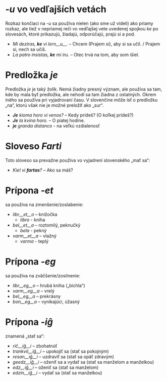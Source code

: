 # *-u* vo vedľajších vetách

Rozkaz končiaci na *-u* sa používa nielen (ako sme už videli) ako priamy rozkaz, ale tiež v nepriamej reči vo vedľajšej vete uvedenej spojkou *ke* po slovesách, ktoré prikazujú, žiadajú, odporúčajú, prajú si a pod.

- *Mi deziras, __ke__ vi lern__u__.* – Chcem (Prajem si), aby si sa učil. / Prajem si, nech sa učíš.
- *La patro insistas, __ke__ mi iru.* – Otec trvá na tom, aby som išiel.
 
# Predložka *je*

Predložka *je* je taký žolík. Nemá žiadny presný význam, ale používa sa tam, kde by mala byť predložka, ale nehodí sa tam žiadna z ostatných. Okrem iného sa používa pri vyjadrovaní času. V slovenčine môže ísť o predložku „na“, ktorú však nie je možné preložiť ako „sur“.

- *__Je__ kioma horo vi venos?* – Kedy prídeš? (O koľkej prídeš?)
- *__Je__ la kvina horo.* – O piatej hodine.
- *__je__ granda distanco* - na veľkú vzdialenosť
 

# Sloveso *Farti*

Toto sloveso sa prevažne používa vo vyjadrení slovenského „mať sa“:

- *Kiel vi __fartas__?* – Ako sa máš?


# Prípona *-et*

sa používa na zmenšenie/zoslabenie:

- *libr__et__o* – knižočka 
    - *libro* - kniha
- *bel__et__a*  – roztomilý, peknučký    
    - *bela* - pekný
- *varm__et__a* – vlažný
    - *varma* - teplý 

# Prípona *-eg*

sa používa na zväčšenie/zosilnenie:

- *libr__eg__o*  – hrubá kniha („bichla“)
- *varm__eg__a*  – vrelý
- *bel__eg__a*   – prekrásny
- *bon__eg__a*   – vynikajúci, úžasný
 

# Prípona *-iĝ*

znamená „stať sa“:

- *riĉ__iĝ__i*      – zbohatnúť
- *trankvil__iĝ__i* – upokojiť sa (stať sa pokojným)
- *resan__iĝ__i*    – uzdraviť sa (stať sa opäť zdravým)
- *geedz__iĝ__i*    – oženiť sa a vydať sa (stať sa manželom a manželkou)
- *edz__iĝ__i*      – oženiť sa (stať sa manželom)
- *edzin__iĝ__i*    – vydať sa (stať sa manželkou)
 

